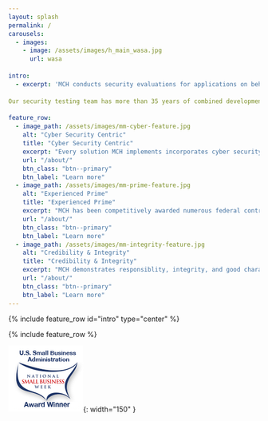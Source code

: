 ```yaml
---
layout: splash
permalink: /
carousels:
  - images: 
    - image: /assets/images/h_main_wasa.jpg 
      url: wasa
      
intro: 
  - excerpt: 'MCH conducts security evaluations for applications on behalf of organizations. We provide this service both directly and indirectly, as well as a subcontractor for prominent cybersecurity advisory firms and government agencies.'

Our security testing team has more than 35 years of combined development and application security experience.  Our staff has access to a broad variety of testing and analysis testing tools to perform static (SAST) and dynamic (DAST) security testing, Software Composition Analysis (SCA), Manual Application Penetration Testing, Threat Modeling and Secure Code Reviews.

feature_row:
  - image_path: /assets/images/mm-cyber-feature.jpg
    alt: "Cyber Security Centric"
    title: "Cyber Security Centric"
    excerpt: "Every solution MCH implements incorporates cyber security safeguards, protections, and best practices."
    url: "/about/"
    btn_class: "btn--primary"
    btn_label: "Learn more"
  - image_path: /assets/images/mm-prime-feature.jpg
    alt: "Experienced Prime"
    title: "Experienced Prime"
    excerpt: "MCH has been competitively awarded numerous federal contracts it performed with exceptional results & CPARS."
    url: "/about/"
    btn_class: "btn--primary"
    btn_label: "Learn more"
  - image_path: /assets/images/mm-integrity-feature.jpg
    alt: "Credibility & Integrity"
    title: "Credibility & Integrity"
    excerpt: "MCH demonstrates responsiblity, integrity, and good character in its contract management activities."
    url: "/about/"
    btn_class: "btn--primary"
    btn_label: "Learn more"      
---
```


{% include feature_row id="intro" type="center" %}

{% include feature_row %}

![US Small Business Week Award Winner](/assets/images/sba_nsbw_award_winner.png){: width="150" }
